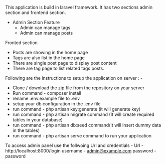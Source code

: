 This application is build in laravel framework. It has two sections admin section and frontend section. 
 - Admin Section Feature
   - Admin can manage tags
   - Admin can manage posts

Fronted section
 - Posts are showing in the home page
 - Tags are also list in the home page
 - There are single post page to display post content
 - There are tag page to list related tags posts.


Following are the instructions to setup the application on server : - 

 - Clone / download the zip file from the repository on your server
 - Run command - composer install 
 - rename .env.example file to .env
 - setup your db configuration in the .env file
 - run command - php artisan key:generate (it will generate key)
 - run command - php artisan migrate command (It will create required tables in your database)
 - run command - php artisan db:seed command(It will insert dummy data in the tables)
 - run command - php artisan serve command to run your application

To access admin panel use the follwoing Url and credentials - 
    Url - http://localhost:8000/login
     username - admin@example.com
     password - password
